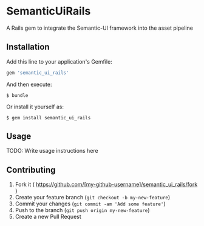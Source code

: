 # SemanticUiRails

A Rails gem to integrate the Semantic-UI framework into the asset pipeline

## Installation

Add this line to your application's Gemfile:

```ruby
gem 'semantic_ui_rails'
```

And then execute:

    $ bundle

Or install it yourself as:

    $ gem install semantic_ui_rails

## Usage

TODO: Write usage instructions here

## Contributing

1. Fork it ( https://github.com/[my-github-username]/semantic_ui_rails/fork )
2. Create your feature branch (`git checkout -b my-new-feature`)
3. Commit your changes (`git commit -am 'Add some feature'`)
4. Push to the branch (`git push origin my-new-feature`)
5. Create a new Pull Request
